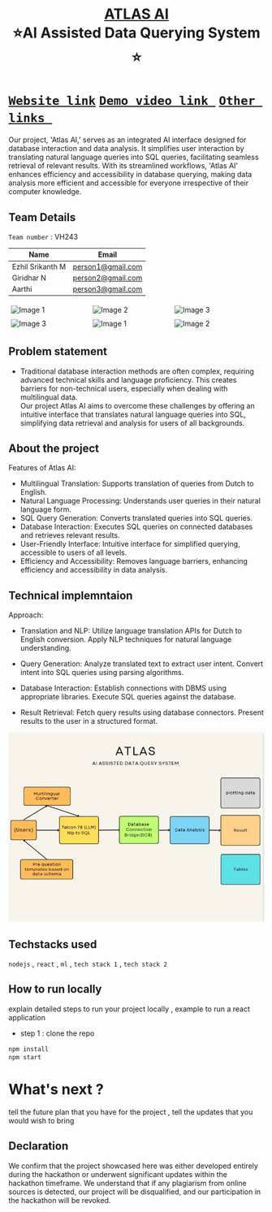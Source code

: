 <h1 align="center" style="border-bottom: none">
    <b>
        <a href="https://www.google.com"> ATLAS AI</a><br>
    </b>
⭐️AI Assisted Data Querying System ⭐️ <br>
</h1>

# [`Website link`](http://www.google.com)  [`Demo video link `](http://www.google.com) [`Other links `](http://www.google.com) 
Our project, 'Atlas AI,' serves as an integrated AI interface designed for database interaction and data analysis. It simplifies user interaction by translating natural language queries into SQL queries, facilitating seamless retrieval of relevant results. With its streamlined workflows, 'Atlas AI' enhances efficiency and accessibility in database querying, making data analysis more efficient and accessible for everyone irrespective of their computer knowledge.
## Team Details
`Team number` : VH243

| Name    | Email           |
|---------|-----------------|
| Ezhil Srikanth M | person1@gmail.com |
| Giridhar N | person2@gmail.com |
| Aarthi | person3@gmail.com |

<div style="display: flex; flex-wrap: wrap;">
    <img src="https://static.vecteezy.com/system/resources/previews/013/688/865/non_2x/modern-color-and-geometric-banner-design-template-on-the-background-of-the-mobile-phone-mobile-modern-poster-marketing-special-offer-promotion-smartphone-mockup-vector.jpg" alt="Image 1" style="width: 30%; margin: 5px;">
    <img src="https://encrypted-tbn0.gstatic.com/images?q=tbn:ANd9GcSECH9uhvdGq0EP6QqG8lzAyjz1F-6V5RyMZrjBGmoIbP5diPgG53mWePJ9RlWVbJuVWCo&usqp=CAU" alt="Image 2" style="width: 30%; margin: 5px;">
    <img src="https://encrypted-tbn0.gstatic.com/images?q=tbn:ANd9GcSEwduQ50DEm_tr94tfGWHqAYzzvjb_5oS6ULmejCN2pBlolGfTv8wTwaa64fnt1GThiDc" alt="Image 3" style="width: 30%; margin: 5px;">
    <img src="https://encrypted-tbn0.gstatic.com/images?q=tbn:ANd9GcSEwduQ50DEm_tr94tfGWHqAYzzvjb_5oS6ULmejCN2pBlolGfTv8wTwaa64fnt1GThiDc" alt="Image 3" style="width: 30%; margin: 5px;">
       <img src="https://static.vecteezy.com/system/resources/previews/013/688/865/non_2x/modern-color-and-geometric-banner-design-template-on-the-background-of-the-mobile-phone-mobile-modern-poster-marketing-special-offer-promotion-smartphone-mockup-vector.jpg" alt="Image 1" style="width: 30%; margin: 5px;">
    <img src="https://encrypted-tbn0.gstatic.com/images?q=tbn:ANd9GcSECH9uhvdGq0EP6QqG8lzAyjz1F-6V5RyMZrjBGmoIbP5diPgG53mWePJ9RlWVbJuVWCo&usqp=CAU" alt="Image 2" style="width: 30%; margin: 5px;">
</div>

## Problem statement 
- Traditional database interaction methods are often complex, requiring advanced technical skills and language proficiency. This creates barriers for non-technical users, especially when dealing with multilingual data.<br>
Our project Atlas AI aims to overcome these challenges by offering an intuitive interface that translates natural language queries into SQL, simplifying data retrieval and analysis for users of all backgrounds.

## About the project

Features of Atlas AI:

- Multilingual Translation: Supports translation of queries from Dutch to English.<br>
- Natural Language Processing: Understands user queries in their natural language form.<br>
- SQL Query Generation: Converts translated queries into SQL queries.<br>
- Database Interaction: Executes SQL queries on connected databases and retrieves relevant results.<br>
- User-Friendly Interface: Intuitive interface for simplified querying, accessible to users of all levels.<br>
- Efficiency and Accessibility: Removes language barriers, enhancing efficiency and accessibility in data analysis. <br>
## Technical implemntaion 

Approach:

- Translation and NLP:
Utilize language translation APIs for Dutch to English conversion.
Apply NLP techniques for natural language understanding.

- Query Generation:
Analyze translated text to extract user intent.
Convert intent into SQL queries using parsing algorithms.

- Database Interaction:
Establish connections with DBMS using appropriate libraries.
Execute SQL queries against the database.

- Result Retrieval:
Fetch query results using database connectors.
Present results to the user in a structured format.


![flowchart](https://github.com/Srik307/Atlas-Vashisht_Hackathon/blob/main/flowchart.jpg)

## Techstacks used 
`nodejs` , `react` , `ml` , `tech stack 1` , `tech stack 2`

## How to run locally 
explain detailed steps to run your project locally , example to run a react application 
- step 1 : clone the repo 
```
npm install
npm start
```

# What's next ?
tell the future plan that you have for the project , tell the updates that you would wish to bring

## Declaration
We confirm that the project showcased here was either developed entirely during the hackathon or underwent significant updates within the hackathon timeframe. We understand that if any plagiarism from online sources is detected, our project will be disqualified, and our participation in the hackathon will be revoked.
